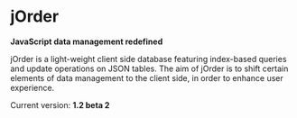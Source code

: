 jOrder
=====

**JavaScript data management redefined**

jOrder is a light-weight client side database featuring index-based queries and update operations on JSON tables.
The aim of jOrder is to shift certain elements of data management to the client side, in order to enhance user experience.

Current version: **1.2 beta 2**

